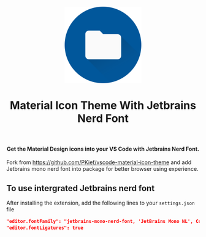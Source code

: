 <h1 align="center">
  <br>
    <img src="https://raw.githubusercontent.com/PKief/vscode-material-icon-theme/main/logo.png" alt="logo" width="200">
  <br><br>
  Material Icon Theme With Jetbrains Nerd Font
  <br>
  <br>
</h1>

<h4 align="center">Get the Material Design icons into your VS Code with Jetbrains Nerd Font.</h4>

Fork from https://github.com/PKief/vscode-material-icon-theme and add Jetbrains mono nerd font into package for better browser using experience.

## To use intergrated Jetbrains nerd font

After installing the extension, add the following lines to your `settings.json` file

```json
"editor.fontFamily": "jetbrains-mono-nerd-font, 'JetBrains Mono NL', Consolas, 'Courier New', monospace",
"editor.fontLigatures": true
```
